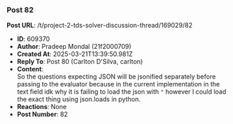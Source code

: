 ### Post 82
**Post URL**: /t/project-2-tds-solver-discussion-thread/169029/82
- **ID**: 609370
- **Author**: Pradeep Mondal (21f2000709)
- **Created At**: 2025-03-21T13:39:50.981Z
- **Reply To**: Post 80 (Carlton D'Silva, carlton)
- **Content**:  
  So the questions expecting JSON will be jsonified separately before passing to the evaluator because in the current implementation in the text field idk why it is failing to load the json with <code>\"</code> however I could load the exact thing using json.loads in python.
- **Reactions**: None
- **Post Number**: 82

